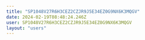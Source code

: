 ```yaml
---
title: "SP1048V27R6H3CEZ2CZJR9J5E34EZ0G9NX6K3MQGV"
date: 2024-02-19T08:48:24.246Z
user: SP1048V27R6H3CEZ2CZJR9J5E34EZ0G9NX6K3MQGV
layout: "users"
---
```

    
